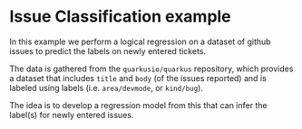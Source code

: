 # Issue Classification example

In this example we perform a logical regression on a dataset of github issues to predict the labels on newly entered tickets.

The data is gathered from the `quarkusio/quarkus` repository, which provides a dataset that includes `title` and `body` (of the issues reported) and is labeled using labels (i.e. `area/devmode`, or `kind/bug`).

The idea is to develop a regression model from this that can infer the label(s) for newly entered issues.
